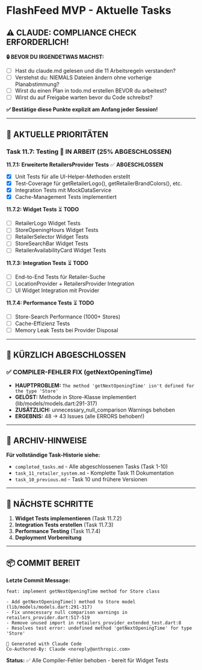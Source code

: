 # FlashFeed MVP - Aktuelle Tasks

## ⚠️ CLAUDE: COMPLIANCE CHECK ERFORDERLICH!
**🔒 BEVOR DU IRGENDETWAS MACHST:**
- ☐ Hast du claude.md gelesen und die 11 Arbeitsregeln verstanden?
- ☐ Verstehst du: NIEMALS Dateien ändern ohne vorherige Planabstimmung?
- ☐ Wirst du einen Plan in todo.md erstellen BEVOR du arbeitest?
- ☐ Wirst du auf Freigabe warten bevor du Code schreibst?

**✅ Bestätige diese Punkte explizit am Anfang jeder Session!**

---

## 🎯 **AKTUELLE PRIORITÄTEN**

### **Task 11.7: Testing** 🔄 **IN ARBEIT (25% ABGESCHLOSSEN)**

**11.7.1: Erweiterte RetailersProvider Tests** ✅ **ABGESCHLOSSEN**
- [x] Unit Tests für alle UI-Helper-Methoden erstellt
- [x] Test-Coverage für getRetailerLogo(), getRetailerBrandColors(), etc.
- [x] Integration Tests mit MockDataService
- [x] Cache-Management Tests implementiert

**11.7.2: Widget Tests** ⏳ **TODO**
- [ ] RetailerLogo Widget Tests
- [ ] StoreOpeningHours Widget Tests
- [ ] RetailerSelector Widget Tests
- [ ] StoreSearchBar Widget Tests
- [ ] RetailerAvailabilityCard Widget Tests

**11.7.3: Integration Tests** ⏳ **TODO**
- [ ] End-to-End Tests für Retailer-Suche
- [ ] LocationProvider + RetailersProvider Integration
- [ ] UI Widget Integration mit Provider

**11.7.4: Performance Tests** ⏳ **TODO**
- [ ] Store-Search Performance (1000+ Stores)
- [ ] Cache-Effizienz Tests
- [ ] Memory Leak Tests bei Provider Disposal

---

## 🚨 **KÜRZLICH ABGESCHLOSSEN**

### **✅ COMPILER-FEHLER FIX (getNextOpeningTime)**
- **HAUPTPROBLEM:** `The method 'getNextOpeningTime' isn't defined for the type 'Store'`
- **GELÖST:** Methode in Store-Klasse implementiert (lib/models/models.dart:291-317)
- **ZUSÄTZLICH:** unnecessary_null_comparison Warnings behoben
- **ERGEBNIS:** 48 → 43 Issues (alle ERRORS behoben!)

---

## 📂 **ARCHIV-HINWEISE**

**Für vollständige Task-Historie siehe:**
- `completed_tasks.md` - Alle abgeschlossenen Tasks (Task 1-10)
- `task_11_retailer_system.md` - Komplette Task 11 Dokumentation
- `task_10_previous.md` - Task 10 und frühere Versionen

---

## 🔄 **NÄCHSTE SCHRITTE**

1. **Widget Tests implementieren** (Task 11.7.2)
2. **Integration Tests erstellen** (Task 11.7.3)
3. **Performance Testing** (Task 11.7.4)
4. **Deployment Vorbereitung**

---

## 📦 **COMMIT BEREIT**

**Letzte Commit Message:**
```
feat: implement getNextOpeningTime method for Store class

- Add getNextOpeningTime() method to Store model (lib/models/models.dart:291-317)
- Fix unnecessary null comparison warnings in retailers_provider.dart:517-519
- Remove unused import in retailers_provider_extended_test.dart:8
- Resolves test error: undefined method 'getNextOpeningTime' for type 'Store'

🤖 Generated with Claude Code
Co-Authored-By: Claude <noreply@anthropic.com>
```

**Status:** ✅ Alle Compiler-Fehler behoben - bereit für Widget Tests